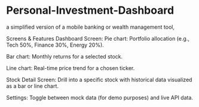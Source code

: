 # Personal-Investment-Dashboard
a simplified version of a mobile banking or wealth management tool,

Screens & Features
Dashboard Screen:
Pie chart: Portfolio allocation (e.g., Tech 50%, Finance 30%, Energy 20%).

Bar chart: Monthly returns for a selected stock.

Line chart: Real-time price trend for a chosen ticker.

Stock Detail Screen: Drill into a specific stock with historical data visualized as a bar or line chart.

Settings: Toggle between mock data (for demo purposes) and live API data.

